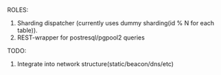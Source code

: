 ROLES:
1. Sharding dispatcher (currently uses dummy sharding(id % N for each table)).
2. REST-wrapper for postresql/pgpool2 queries

TODO:
1. Integrate into network structure(static/beacon/dns/etc)